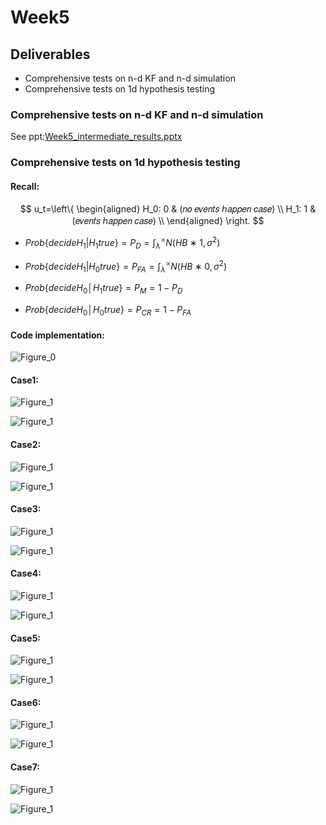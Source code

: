 # Week5

## Deliverables

* Comprehensive tests on n-d KF and n-d simulation 
* Comprehensive tests on 1d hypothesis testing

### Comprehensive tests on n-d KF and n-d simulation 

See ppt:[Week5_intermediate_results.pptx](Week5_intermediate_results.pptx) 

### Comprehensive tests on 1d hypothesis testing

#### Recall:

$$
u_t=\left\{
\begin{aligned}
H_0: 0 & (𝑛𝑜 𝑒𝑣𝑒𝑛𝑡𝑠 ℎ𝑎𝑝𝑝𝑒𝑛 𝑐𝑎𝑠𝑒)  \\
H_1: 1 & (𝑒𝑣𝑒𝑛𝑡𝑠 ℎ𝑎𝑝𝑝𝑒𝑛 𝑐𝑎𝑠𝑒) \\
\end{aligned}
\right.
$$

* $Prob\{decide H_1 |H_1 true\} =P_D = ∫_λ^∝ N(HB∗1,σ^2)$

* $Prob\{decide H_1 |H_0 true\} =P_{FA} = ∫_λ^∝ N(HB∗0,σ^2)$

* $Prob\{decide H_0│H_1 true\}=P_M=1-P_D$

* $Prob\{decide H_0│H_0 true\}=P_{CR}=1-P_{FA}$

#### Code implementation:

![Figure_0](Hp_pics/Figure_0.png)

#### Case1:

![Figure_1](Hp_pics/Figure_11.png?resize=350)

![Figure_1](Hp_pics/Figure_1.png?resize=350)

#### Case2:

![Figure_1](Hp_pics/Figure_21.png?resize=350)

![Figure_1](Hp_pics/Figure_2.png?resize=350)

#### Case3:

![Figure_1](Hp_pics/Figure_31.png?resize=350)

![Figure_1](Hp_pics/Figure_3.png?resize=350)

#### Case4:

![Figure_1](Hp_pics/Figure_41.png?resize=350)

![Figure_1](Hp_pics/Figure_4.png?resize=350)

#### Case5:

![Figure_1](Hp_pics/Figure_51.png?resize=350)

![Figure_1](Hp_pics/Figure_5.png?resize=350)

#### Case6:

![Figure_1](Hp_pics/Figure_61.png?resize=350)

![Figure_1](Hp_pics/Figure_6.png?resize=350)

#### Case7:

![Figure_1](Hp_pics/Figure_71.png?resize=350)

![Figure_1](Hp_pics/Figure_7.png?resize=350)